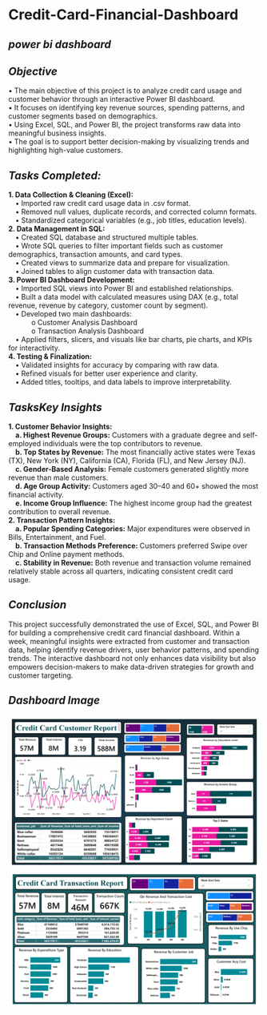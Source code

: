 # Credit-Card-Financial-Dashboard

## ***power bi dashboard***

## ***Objective***    
•	The main objective of this project is to analyze credit card usage and customer behavior through an interactive Power BI dashboard.  
•	It focuses on identifying key revenue sources, spending patterns, and customer segments based on demographics.  
•	Using Excel, SQL, and Power BI, the project transforms raw data into meaningful business insights.  
•	The goal is to support better decision-making by visualizing trends and highlighting high-value customers.  

## ***Tasks Completed:***     
**1.	Data Collection & Cleaning (Excel):**   
    &emsp;•	Imported raw credit card usage data in .csv format.  
    &emsp;•	Removed null values, duplicate records, and corrected column formats.  
    &emsp;•	Standardized categorical variables (e.g., job titles, education levels).  
**2.	Data Management in SQL:**  
    &emsp;•	Created SQL database and structured multiple tables.  
    &emsp;•	Wrote SQL queries to filter important fields such as customer demographics, transaction amounts, and card types.  
    &emsp;•	Created views to summarize data and prepare for visualization.  
    &emsp;•	Joined tables to align customer data with transaction data.  
**3.	Power BI Dashboard Development:**  
    &emsp;•	Imported SQL views into Power BI and established relationships.  
    &emsp;•	Built a data model with calculated measures using DAX (e.g., total revenue, revenue by category, customer count by segment).  
    &emsp;•	Developed two main dashboards:  
     &emsp;  &emsp;&emsp;o Customer Analysis Dashboard  
     &emsp;  &emsp;&emsp;o Transaction Analysis Dashboard  
    &emsp;•	Applied filters, slicers, and visuals like bar charts, pie charts, and KPIs for interactivity.  
**4.	Testing & Finalization:**  
    &emsp;•	Validated insights for accuracy by comparing with raw data.  
    &emsp;•	Refined visuals for better user experience and clarity.  
    &emsp;•	Added titles, tooltips, and data labels to improve interpretability.  
  	
## ***TasksKey Insights***    
**1.	Customer Behavior Insights:**  
&emsp;**a.	Highest Revenue Groups:** Customers with a graduate degree and self-employed individuals were the top contributors to revenue.  
&emsp;**b.	Top States by Revenue:** The most financially active states were Texas (TX), New York (NY), California (CA), Florida (FL), and New Jersey (NJ).    
&emsp;**c.	Gender-Based Analysis:** Female customers generated slightly more revenue than male customers.  
&emsp;**d.	Age Group Activity:** Customers aged 30–40 and 60+ showed the most financial activity.  
&emsp;**e.	Income Group Influence:** The highest income group had the greatest contribution to overall revenue.  
**2.	Transaction Pattern Insights:**    
&emsp;**a.	Popular Spending Categories:** Major expenditures were observed in Bills, Entertainment, and Fuel.  
&emsp;**b.	Transaction Methods Preference:** Customers preferred Swipe over Chip and Online payment methods.  
&emsp;**c.	Stability in Revenue:** Both revenue and transaction volume remained relatively stable across all quarters, indicating consistent credit card &emsp;usage.  
  	
## ***Conclusion***    
This project successfully demonstrated the use of Excel, SQL, and Power BI for building a comprehensive credit card financial dashboard. Within a week, meaningful insights were extracted from customer and transaction data, helping identify revenue drivers, user behavior patterns, and spending trends. The interactive dashboard not only enhances data visibility but also empowers decision-makers to make data-driven strategies for growth and customer targeting.


  ## ***Dashboard Image***
  ![Credit Card Customer Report](https://github.com/Sahil0371/Credit-Card-Financial-Dashboard/blob/main/Credit%20Card%20Customer%20Report.jpg)
  ![Credit Card Transaction Report](https://github.com/Sahil0371/Credit-Card-Financial-Dashboard/blob/main/Credit%20Card%20Transaction%20Report.jpg)

